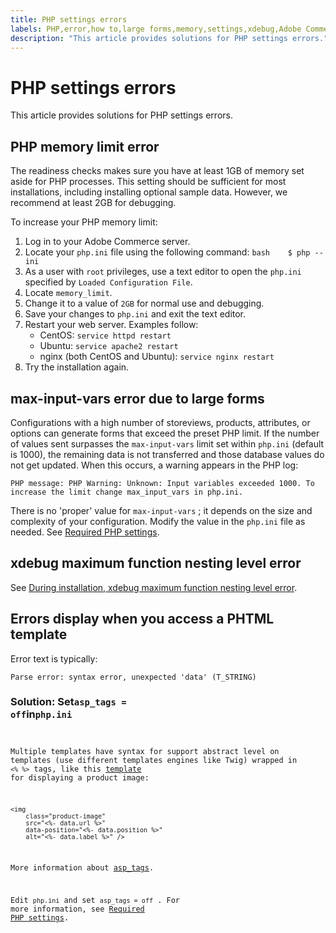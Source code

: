 ```yaml
---
title: PHP settings errors
labels: PHP,error,how to,large forms,memory,settings,xdebug,Adobe Commerce
description: "This article provides solutions for PHP settings errors."
---
```


# PHP settings errors

This article provides solutions for PHP settings errors.

## PHP memory limit error

The readiness checks makes sure you have at least 1GB of memory set aside for PHP processes. This setting should be sufficient for most installations, including installing optional sample data. However, we recommend at least 2GB for debugging.

To increase your PHP memory limit:

1. Log in to your Adobe Commerce server.
1. Locate your `php.ini` file using the following command:    ```bash    $ php --ini    ```
1. As a user with `root` privileges, use a text editor to open the `php.ini` specified by `Loaded Configuration File`.
1. Locate `memory_limit`.
1. Change it to a value of `2GB` for normal use and debugging.
1. Save your changes to `php.ini` and exit the text editor.
1. Restart your web server. Examples follow:
    * CentOS: `service httpd restart`
    * Ubuntu: `service apache2 restart`
    * nginx (both CentOS and Ubuntu): `service nginx restart`
1. Try the installation again.

## max-input-vars error due to large forms

Configurations with a high number of storeviews, products, attributes, or options can generate forms that exceed the preset PHP limit. If the number of values sent surpasses the `max-input-vars` limit set within `php.ini` (default is 1000), the remaining data is not transferred and those database values do not get updated. When this occurs, a warning appears in the PHP log:

```terminal
PHP message: PHP Warning: Unknown: Input variables exceeded 1000. To increase the limit change max_input_vars in php.ini.
```

There is no 'proper' value for `max-input-vars` ; it depends on the size and complexity of your configuration. Modify the value in the `php.ini` file as needed. See [Required PHP settings](https://devdocs.magento.com/guides/v2.3/install-gde/prereq/php-settings.html).

## xdebug maximum function nesting level error

See [During installation, xdebug maximum function nesting level error](https://support.magento.com/hc/en-us/articles/360034238512).

## Errors display when you access a PHTML template

Error text is typically:

```terminal
Parse error: syntax error, unexpected 'data' (T_STRING)
```

### Solution: Set<code>asp_tags = off</code>in<code>php.ini

Multiple templates have syntax for support abstract level on templates (use different templates engines like Twig) wrapped in `<% %>` tags, like this [template](https://github.com/magento/magento2/blob/2.0/app/code/Magento/Catalog/view/adminhtml/templates/product/edit/base_image.phtml) for displaying a product image:

```php?start_inline=1
<img
    class="product-image"
    src="<%- data.url %>"
    data-position="<%- data.position %>"
    alt="<%- data.label %>" />
```

More information about [asp\_tags](http://php.net/manual/en/ini.core.php#ini.asp-tags).

Edit `php.ini` and set `asp_tags = off` . For more information, see [Required PHP settings](https://devdocs.magento.com/guides/v2.3/install-gde/prereq/php-settings.html).